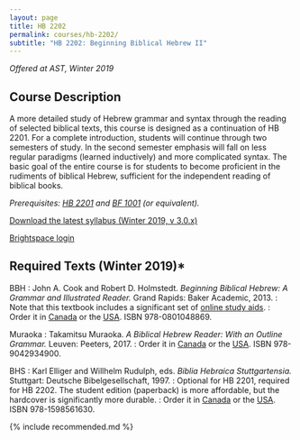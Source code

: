 ```yaml
---
layout: page
title: HB 2202
permalink: courses/hb-2202/
subtitle: "HB 2202: Beginning Biblical Hebrew II"
---
```


*Offered at AST, Winter 2019*

## Course Description

A more detailed study of Hebrew grammar and syntax through the reading
of selected biblical texts, this course is designed as a continuation of
HB 2201. For a complete introduction, students will continue through two
semesters of study. In the second semester emphasis will fall on less
regular paradigms (learned inductively) and more complicated syntax. The
basic goal of the entire course is for students to become proficient in
the rudiments of biblical Hebrew, sufficient for the independent reading
of biblical books.

*Prerequisites: [HB 2201](../hb-2201/) and [BF 1001](../bf-1001/) (or equivalent).*

[Download the latest syllabus (Winter 2019, v 3.0.x)](https://github.com/danieldriver/Syllabi/raw/master/HB/HB%202202-Driver%202019.pdf)

[Brightspace login](https://smu.brightspace.com/d2l/login)

## Required Texts (Winter 2019)*

BBH
: John A. Cook and Robert D. Holmstedt. *Beginning Biblical Hebrew: A Grammar and Illustrated Reader.* Grand Rapids: Baker Academic, 2013.
: Note that this textbook includes a significant set of [online study aids](http://www.bakerpublishinggroup.com/books/beginning-biblical-hebrew/5629/students/esources).
: Order it in [Canada](https://amzn.to/2K51HHt) or the [USA](https://amzn.to/2K3Tq6A). ISBN 978-0801048869.

Muraoka
: Takamitsu Muraoka. *A Biblical Hebrew Reader: With an Outline Grammar.* Leuven: Peeters, 2017.
: Order it in [Canada](https://amzn.to/2NSJ1gt) or the [USA](https://amzn.to/2uW4hec). ISBN 978-9042934900.

BHS
: Karl Elliger and Willhelm Rudulph, eds. *Biblia Hebraica Stuttgartensia.* Stuttgart: Deutsche Bibelgesellschaft, 1997.
: Optional for HB 2201, required for HB 2202. The student edition (paperback) is more affordable, but the hardcover is significantly more durable.
: Order it in [Canada](https://amzn.to/2LwUtli) or the [USA](https://amzn.to/2K0sZ1L). ISBN 978-1598561630.

{% include recommended.md %}

<!--
tk
: tk
: Order it in [Canada]() or the [USA]().
-->

